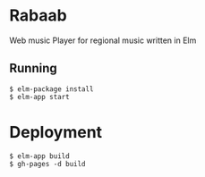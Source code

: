 # Rabaab

Web music Player for regional music written in Elm

## Running

```
$ elm-package install
$ elm-app start
```

# Deployment

```
$ elm-app build
$ gh-pages -d build
```
